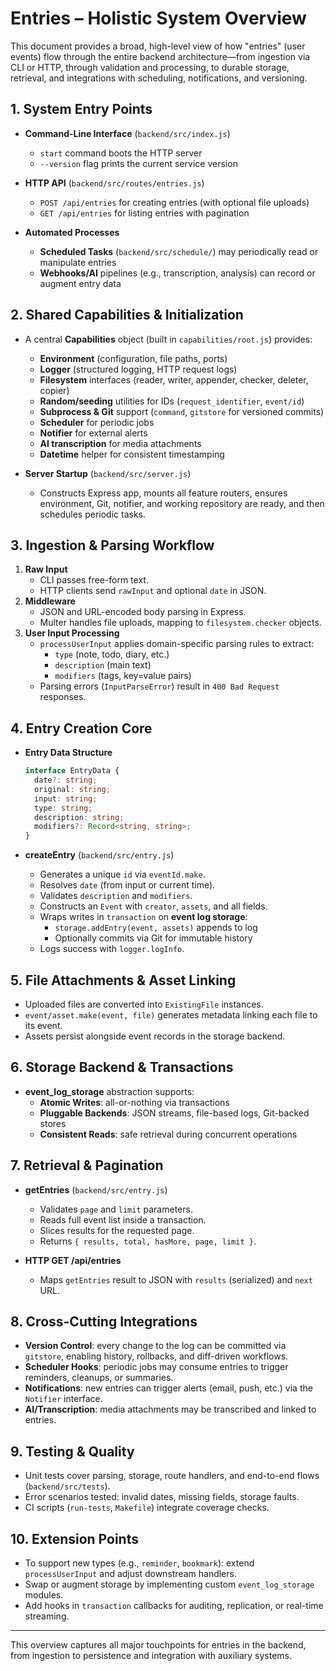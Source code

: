 # Entries – Holistic System Overview

This document provides a broad, high-level view of how "entries" (user events) flow through the entire backend architecture—from ingestion via CLI or HTTP, through validation and processing, to durable storage, retrieval, and integrations with scheduling, notifications, and versioning.

## 1. System Entry Points

- **Command-Line Interface** (`backend/src/index.js`)
  - `start` command boots the HTTP server
  - `--version` flag prints the current service version

- **HTTP API** (`backend/src/routes/entries.js`)
  - `POST /api/entries` for creating entries (with optional file uploads)
  - `GET /api/entries` for listing entries with pagination

- **Automated Processes**
  - **Scheduled Tasks** (`backend/src/schedule/`) may periodically read or manipulate entries
  - **Webhooks/AI** pipelines (e.g., transcription, analysis) can record or augment entry data

## 2. Shared Capabilities & Initialization

- A central **Capabilities** object (built in `capabilities/root.js`) provides:
  - **Environment** (configuration, file paths, ports)
  - **Logger** (structured logging, HTTP request logs)
  - **Filesystem** interfaces (reader, writer, appender, checker, deleter, copier)
  - **Random/seeding** utilities for IDs (`request_identifier`, `event/id`)
  - **Subprocess & Git** support (`command`, `gitstore` for versioned commits)
  - **Scheduler** for periodic jobs
  - **Notifier** for external alerts
  - **AI transcription** for media attachments
  - **Datetime** helper for consistent timestamping

- **Server Startup** (`backend/src/server.js`)
  - Constructs Express app, mounts all feature routers, ensures environment, Git, notifier, and working repository are ready, and then schedules periodic tasks.

## 3. Ingestion & Parsing Workflow

1. **Raw Input**
   - CLI passes free-form text.
   - HTTP clients send `rawInput` and optional `date` in JSON.
2. **Middleware**
   - JSON and URL-encoded body parsing in Express.
   - Multer handles file uploads, mapping to `filesystem.checker` objects.
3. **User Input Processing**
   - `processUserInput` applies domain-specific parsing rules to extract:
     - `type` (note, todo, diary, etc.)
     - `description` (main text)
     - `modifiers` (tags, key=value pairs)
   - Parsing errors (`InputParseError`) result in `400 Bad Request` responses.

## 4. Entry Creation Core

- **Entry Data Structure**
  ```ts
  interface EntryData {
    date?: string;
    original: string;
    input: string;
    type: string;
    description: string;
    modifiers?: Record<string, string>;
  }
  ```

- **createEntry** (`backend/src/entry.js`)
  - Generates a unique `id` via `eventId.make`.
  - Resolves `date` (from input or current time).
  - Validates `description` and `modifiers`.
  - Constructs an `Event` with `creator`, `assets`, and all fields.
  - Wraps writes in `transaction` on **event log storage**:
    - `storage.addEntry(event, assets)` appends to log
    - Optionally commits via Git for immutable history
  - Logs success with `logger.logInfo`.

## 5. File Attachments & Asset Linking

- Uploaded files are converted into `ExistingFile` instances.
- `event/asset.make(event, file)` generates metadata linking each file to its event.
- Assets persist alongside event records in the storage backend.

## 6. Storage Backend & Transactions

- **event_log_storage** abstraction supports:
  - **Atomic Writes**: all-or-nothing via transactions
  - **Pluggable Backends**: JSON streams, file-based logs, Git-backed stores
  - **Consistent Reads**: safe retrieval during concurrent operations

## 7. Retrieval & Pagination

- **getEntries** (`backend/src/entry.js`)
  - Validates `page` and `limit` parameters.
  - Reads full event list inside a transaction.
  - Slices results for the requested page.
  - Returns `{ results, total, hasMore, page, limit }`.

- **HTTP GET /api/entries**
  - Maps `getEntries` result to JSON with `results` (serialized) and `next` URL.

## 8. Cross-Cutting Integrations

- **Version Control**: every change to the log can be committed via `gitstore`, enabling history, rollbacks, and diff-driven workflows.
- **Scheduler Hooks**: periodic jobs may consume entries to trigger reminders, cleanups, or summaries.
- **Notifications**: new entries can trigger alerts (email, push, etc.) via the `Notifier` interface.
- **AI/Transcription**: media attachments may be transcribed and linked to entries.

## 9. Testing & Quality

- Unit tests cover parsing, storage, route handlers, and end-to-end flows (`backend/src/tests`).
- Error scenarios tested: invalid dates, missing fields, storage faults.
- CI scripts (`run-tests`, `Makefile`) integrate coverage checks.

## 10. Extension Points

- To support new types (e.g., `reminder`, `bookmark`): extend `processUserInput` and adjust downstream handlers.
- Swap or augment storage by implementing custom `event_log_storage` modules.
- Add hooks in `transaction` callbacks for auditing, replication, or real-time streaming.

---

This overview captures all major touchpoints for entries in the backend, from ingestion to persistence and integration with auxiliary systems.
